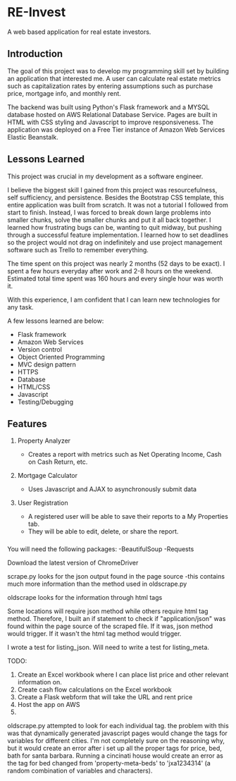 # RE-Invest 
A web based application for real estate investors.

## Introduction
The goal of this project was to develop my programming skill set by building an application that interested me. 
A user can calculate real estate metrics such as capitalization rates by entering assumptions such as purchase price, mortgage info, and monthly rent. 

The backend was built using Python's Flask framework and a MYSQL database hosted on AWS Relational Database Service. 
Pages are built in HTML with CSS styling and Javascript to improve responsiveness. 
The application was deployed on a Free Tier instance of Amazon Web Services Elastic Beanstalk. 

## Lessons Learned
This project was crucial in my development as a software engineer. 

I believe the biggest skill I gained from this project was resourcefulness, self sufficiency, and persistence. 
Besides the Bootstrap CSS template, this entire application was built from scratch. 
It was not a tutorial I followed from start to finish. 
Instead, I was forced to break down large problems into smaller chunks, solve the smaller chunks and put it all back together.
I learned how frustrating bugs can be, wanting to quit midway, but pushing through a successful feature implementation.
I learned how to set deadlines so the project would not drag on indefinitely and use project management software such as Trello to remember everything.  

The time spent on this project was nearly 2 months (52 days to be exact). 
I spent a few hours everyday after work and 2-8 hours on the weekend. 
Estimated total time spent was 160 hours and every single hour was worth it. 

With this experience, I am confident that I can learn new technologies for any task.

A few lessons learned are below:
- Flask framework 
- Amazon Web Services  
- Version control
- Object Oriented Programming
- MVC design pattern 
- HTTPS
- Database
- HTML/CSS
- Javascript
- Testing/Debugging


## Features 
1. Property Analyzer
    - Creates a report with metrics such as Net Operating Income, Cash on Cash Return, etc. 

2. Mortgage Calculator
    - Uses Javascript and AJAX to asynchronously submit data 
   
3. User Registration
    - A registered user will be able to save their reports to a My Properties tab.
    - They will be able to edit, delete, or share the report.





###



You will need the following packages:
-BeautifulSoup
-Requests

Download the latest version of ChromeDriver

scrape.py looks for the json output found in the page source 
-this contains much more information than the method used in oldscrape.py

oldscrape looks for the information through html tags

Some locations will require json method while others require html tag method. Therefore, I built an if statement to check if "application/json" was found within the page source of the scraped file. If it was, json method would trigger. If it wasn't the html tag method would trigger.

I wrote a test for listing_json. Will need to write a test for listing_meta.

TODO:
1. Create an Excel workbook where I can place list price and other relevant information on.
2. Create cash flow calculations on the Excel workbook
3. Create a Flask webform that will take the URL and rent price
4. Host the app on AWS 
5. 

oldscrape.py attempted to look for each individual tag. the problem with this was that dynamically generated javascript pages would change the tags for variables for different cities. I'm not completely sure on the reasoning why, but it would create an error after i set up all the proper tags for price, bed, bath for santa barbara. Running a cincinati house would create an error as the tag for bed changed from 'property-meta-beds' to 'jxa1234314' (a random combination of variables and characters). 
